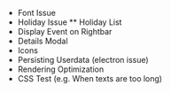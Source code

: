 * Font Issue
* Holiday Issue
    ** Holiday List
* Display Event on Rightbar
* Details Modal
* Icons
* Persisting Userdata (electron issue)
* Rendering Optimization
* CSS Test (e.g. When texts are too long)
